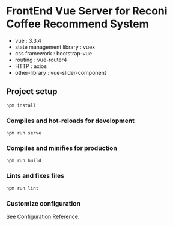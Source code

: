 # FrontEnd Vue Server for Reconi Coffee Recommend System
- vue : 3.3.4
- state management library : vuex
- css framework : bootstrap-vue
- routing : vue-router4
- HTTP : axios
- other-library : vue-slider-component

## Project setup
```
npm install
```

### Compiles and hot-reloads for development
```
npm run serve
```

### Compiles and minifies for production
```
npm run build
```

### Lints and fixes files
```
npm run lint
```

### Customize configuration
See [Configuration Reference](https://cli.vuejs.org/config/).
